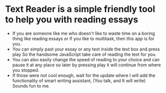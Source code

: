 # Text Reader is a simple friendly tool to help you with reading essays

<ul>
<li>If you are someone like me who doesn't like to waste time on a boring thing like reading essays or if you like to multitask, then this app is for you.
<li>You can simply past your essay or any text inside the text box and press play So the handsome JavaScript take care of reading the text for you.

<li>You can also easily change the speed of reading to your choice and can pause it at any place so later by pressing play it will continue from where you stopped.

<li> If those were not cool enough, wait for the update where I will add the functionality of smart writing assistant, (You talk, and It will write) Sounds fun to me.

</ul>
